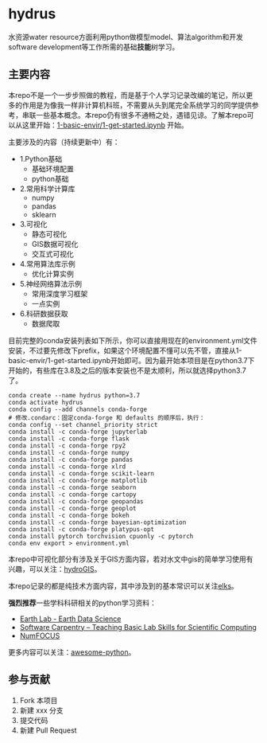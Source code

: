 # hydrus

水资源water resource方面利用python做模型model、算法algorithm和开发software development等工作所需的基础**技能**树学习。

## 主要内容

本repo不是一个一步步照做的教程，而是基于个人学习记录改编的笔记，所以更多的作用是为像我一样非计算机科班，不需要从头到尾完全系统学习的同学提供参考，串联一些基本概念。本repo仍有很多不通畅之处，遇错见谅。了解本repo可以从这里开始：[1-basic-envir/1-get-started.ipynb](https://github.com/OuyangWenyu/hydrus/blob/master/1-basic-envir/1-get-started.ipynb) 开始。

主要涉及的内容（持续更新中）有：

- 1.Python基础
    - 基础环境配置
    - python基础
- 2.常用科学计算库
    - numpy
    - pandas
    - sklearn
- 3.可视化
    - 静态可视化
    - GIS数据可视化
    - 交互式可视化
- 4.常用算法库示例
    - 优化计算实例
- 5.神经网络算法示例
    - 常用深度学习框架
    - 一点实例
- 6.科研数据获取
    - 数据爬取

目前完整的conda安装列表如下所示，你可以直接用现在的environment.yml文件安装，不过要先修改下prefix，如果这个环境配置不懂可以先不管，直接从1-basic-envir/1-get-started.ipynb开始即可。因为最开始本项目是在python3.7下开始的，有些库在3.8及之后的版本安装也不是太顺利，所以就选择python3.7了。

```Shell
conda create --name hydrus python=3.7
conda activate hydrus
conda config --add channels conda-forge
# 修改.condarc：固定conda-forge 和 defaults 的顺序后，执行：
conda config --set channel_priority strict
conda install -c conda-forge jupyterlab
conda install -c conda-forge flask
conda install -c conda-forge rpy2
conda install -c conda-forge numpy
conda install -c conda-forge pandas
conda install -c conda-forge xlrd
conda install -c conda-forge scikit-learn
conda install -c conda-forge matplotlib
conda install -c conda-forge seaborn
conda install -c conda-forge cartopy
conda install -c conda-forge geopandas
conda install -c conda-forge geoplot
conda install -c conda-forge bokeh
conda install -c conda-forge bayesian-optimization
conda install -c conda-forge platypus-opt
conda install pytorch torchvision cpuonly -c pytorch
conda env export > environment.yml
```

本repo中可视化部分有涉及关于GIS方面内容，若对水文中gis的简单学习使用有兴趣，可以关注：[hydroGIS](https://github.com/OuyangWenyu/hydroGIS)。

本repo记录的都是纯技术方面内容，其中涉及到的基本常识可以关注[elks](https://github.com/OuyangWenyu/elks)。

**强烈推荐**一些学科科研相关的python学习资料：

- [Earth Lab - Earth Data Science](https://www.earthdatascience.org/)
- [Software Carpentry – Teaching Basic Lab Skills for Scientific Computing](https://software-carpentry.org/lessons/index.html)
- [NumFOCUS](https://numfocus.org/)

更多内容可以关注：[awesome-python](https://github.com/vinta/awesome-python)。

## 参与贡献

1. Fork 本项目
2. 新建 xxx 分支
3. 提交代码
4. 新建 Pull Request

